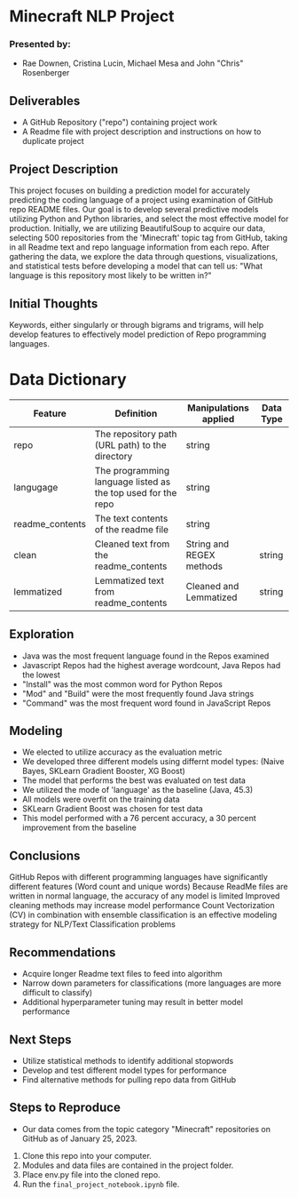 # Minecraft NLP Project
### Presented by:
- Rae Downen, Cristina Lucin, Michael Mesa and John "Chris" Rosenberger

## Deliverables
* A GitHub Repository ("repo") containing project work
* A Readme file with project description and instructions on how to duplicate project

## Project Description

This project focuses on building a prediction model for accurately predicting the coding language of a project using
examination of GitHub repo README files. Our goal is to develop several predictive models utilizing Python and Python libraries,
and select the most effective model for production. Initially, we are utilizing BeautifulSoup to acquire our data, selecting 500
repositories from the 'Minecraft' topic tag from GitHub, taking in all Readme text and repo language information from each repo. 
After gathering the data, we explore the data through questions, visualizations, and statistical tests before developing a model
that can tell us: "What language is this repository most likely to be written in?"

## Initial Thoughts

Keywords, either singularly or through bigrams and trigrams, will help develop features to effectively model prediction
of Repo programming languages.

# Data Dictionary

| Feature | Definition | Manipulations applied|Data Type|
|--------|-----------|-----------|-----------|
|repo| The repository path (URL path) to the directory | string
|langugage| The programming language listed as the top used for the repo | string
|readme_contents| The text contents of the readme file | string
|clean| Cleaned text from the readme_contents | String and REGEX methods | string
|lemmatized| Lemmatized text from readme_contents| Cleaned and Lemmatized | string

## Exploration

* Java was the most frequent language found in the Repos examined
* Javascript Repos had the highest average wordcount, Java Repos had the lowest
* "Install" was the most common word for Python Repos
* "Mod" and "Build" were the most frequently found Java strings
* "Command" was the most frequent word found in JavaScript Repos

## Modeling

* We elected to utilize accuracy as the evaluation metric
* We developed three different models using differnt model types: (Naive Bayes, SKLearn Gradient Booster, XG Boost)
* The model that performs the best was evaluated on test data
* We utilized the mode of 'language' as the baseline (Java, 45.3)
* All models were overfit on the training data
* SKLearn Gradient Boost was chosen for test data
* This model performed with a 76 percent accuracy, a 30 percent improvement from the baseline

## Conclusions

GitHub Repos with different programming languages have significantly different features (Word count and unique words)
Because ReadMe files are written in normal language, the accuracy of any model is limited
Improved cleaning methods may increase model performance
Count Vectorization (CV) in combination with ensemble classification is an effective modeling strategy for NLP/Text Classification problems

## Recommendations 

* Acquire longer Readme text files to feed into algorithm
* Narrow down parameters for classifications (more languages are more difficult to classify)
* Additional hyperparameter tuning may result in better model performance

## Next Steps

* Utilize statistical methods to identify additional stopwords
* Develop and test different model types for performance
* Find alternative methods for pulling repo data from GitHub

## Steps to Reproduce
* Our data comes from the topic category "Minecraft" repositories on GitHub as of January 25, 2023.
1) Clone this repo into your computer.
2) Modules and data files are contained in the project folder.
3) Place env.py file into the cloned repo.
3) Run the ```final_project_notebook.ipynb``` file.